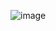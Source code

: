 ![image](https://user-images.githubusercontent.com/5312171/122703231-b607a580-d216-11eb-8e0f-08e7502e72bf.png)
